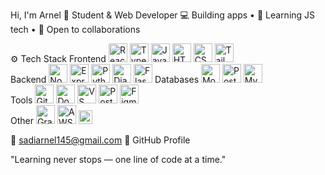 Hi, I'm Arnel 👋
Student & Web Developer
💻 Building apps • 🧠 Learning JS tech • 🤝 Open to collaborations

⚙️ Tech Stack
Frontend
<img src="https://cdn.jsdelivr.net/gh/devicons/devicon/icons/react/react-original.svg" width="30" height="30" alt="React"/>
<img src="https://cdn.jsdelivr.net/gh/devicons/devicon/icons/typescript/typescript-original.svg" width="30" height="30" alt="TypeScript"/>
<img src="https://cdn.jsdelivr.net/gh/devicons/devicon/icons/javascript/javascript-original.svg" width="30" height="30" alt="JavaScript"/>
<img src="https://cdn.jsdelivr.net/gh/devicons/devicon/icons/html5/html5-original.svg" width="30" height="30" alt="HTML5"/>
<img src="https://cdn.jsdelivr.net/gh/devicons/devicon/icons/css3/css3-original.svg" width="30" height="30" alt="CSS3"/>
<img src="https://www.vectorlogo.zone/logos/tailwindcss/tailwindcss-icon.svg" width="30" height="30" alt="Tailwind CSS"/>  
Backend
<img src="https://cdn.jsdelivr.net/gh/devicons/devicon/icons/nodejs/nodejs-original.svg" width="30" height="30" alt="Node.js"/>
<img src="https://cdn.jsdelivr.net/gh/devicons/devicon/icons/express/express-original.svg" width="30" height="30" alt="Express"/>
<img src="https://cdn.jsdelivr.net/gh/devicons/devicon/icons/python/python-original.svg" width="30" height="30" alt="Python"/>
<img src="https://cdn.jsdelivr.net/gh/devicons/devicon/icons/django/django-plain.svg" width="30" height="30" alt="Django"/>
<img src="https://cdn.jsdelivr.net/gh/devicons/devicon/icons/flask/flask-original.svg" width="30" height="30" alt="Flask"/> 
Databases
<img src="https://cdn.jsdelivr.net/gh/devicons/devicon/icons/mongodb/mongodb-original.svg" width="30" height="30" alt="MongoDB"/>
<img src="https://cdn.jsdelivr.net/gh/devicons/devicon/icons/postgresql/postgresql-original.svg" width="30" height="30" alt="PostgreSQL"/>
<img src="https://cdn.jsdelivr.net/gh/devicons/devicon/icons/mysql/mysql-original.svg" width="30" height="30" alt="MySQL"/>  
Tools
<img src="https://cdn.jsdelivr.net/gh/devicons/devicon/icons/git/git-original.svg" width="30" height="30" alt="Git"/>
<img src="https://cdn.jsdelivr.net/gh/devicons/devicon/icons/docker/docker-original.svg" width="30" height="30" alt="Docker"/>
<img src="https://cdn.jsdelivr.net/gh/devicons/devicon/icons/vscode/vscode-original.svg" width="30" height="30" alt="VS Code"/>
<img src="https://www.vectorlogo.zone/logos/getpostman/getpostman-icon.svg" width="30" height="30" alt="Postman"/>
<img src="https://cdn.jsdelivr.net/gh/devicons/devicon/icons/figma/figma-original.svg" width="30" height="30" alt="Figma"/>  
Other
<img src="https://cdn.jsdelivr.net/gh/devicons/devicon/icons/graphql/graphql-plain.svg" width="30" height="30" alt="GraphQL"/>
<img src="https://www.vectorlogo.zone/logos/amazon_aws/amazon_aws-icon.svg" width="30" height="30" alt="AWS"/>
<img src="https://img.shields.io/badge/REST%20API-005571?style=for-the-badge&logo=rest&logoColor=white" height="22" alt="REST API"/>  

📧 sadiarnel145@gmail.com
🐙 GitHub Profile

"Learning never stops — one line of code at a time."
